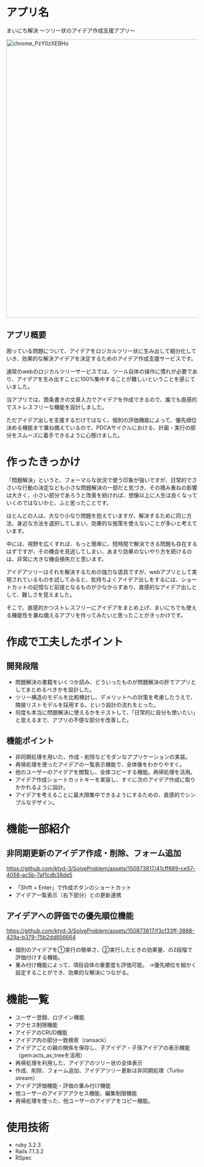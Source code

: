 
# アプリ名
まいにち解決
～ツリー状のアイデア作成支援アプリ～

<img width="733" alt="chrome_PzY0zXEBHo" src="https://github.com/ktyd-3/SolveProblem/assets/150873817/7b0643e3-cdd8-4303-b271-523d40b39412">



## アプリ概要
困っている問題について、アイデアをロジカルツリー状に生み出して細分化していき、効果的な解決アイデアを決定するためのアイデア作成支援サービスです。  
  
通常のwebのロジカルツリーサービスでは、ツール自体の操作に慣れが必要であり、アイデアを生み出すことに100%集中することが難しいということを感じていました。
  
当アプリでは、箇条書きの文章入力でアイデアを作成できるので、誰でも直感的でストレスフリーな機能を設計しました。 
  
ただアイデア出しを支援するだけではなく、個別の評価機能によって、優先順位決める機能まで兼ね備えているので、PDCAサイクルにおける、計画・実行の部分をスムーズに着手できるように心懸けました。

# 作ったきっかけ
「問題解決」というと、フォーマルな状況で使う印象が強いですが、日常的でささいな行動の決定なども小さな問題解決の一部だと気づき、その積み重ねの影響は大きく、小さい部分であろうと改善を続ければ、想像以上に人生は良くなっていくのではないかと、ふと思ったことです。   
  
ほとんどの人は、大なり小なり問題を抱えていますが、解決するために同じ方法、身近な方法を選択してしまい、効果的な施策を使えないことが多いと考えています。  
  
中には、視野を広くすれば、もっと簡単に、短時間で解決できる問題も存在するはずですが、その機会を見逃してしまい、あまり効果のないやり方を続けるのは、非常に大きな機会損失だと思います。  

アイデアツリーはそれを解決するための強力な道具ですが、webアプリとして実現されているものを試してみると、気持ちよくアイデア出しをするには、ショートカットの記憶など前提となるものが少なからずあり、直感的なアイデア出しとして、難しさを覚えました。  

そこで、直感的かつストレスフリーにアイデアをまとめ上げ、まいにちでも使える機能性を兼ね備えるアプリを作ってみたいと思ったことがきっかけです。  
  


# 作成で工夫したポイント
## 開発段階
- 問題解決の書籍をいくつか読み、どういったものが問題解決の肝でアプリとしてまとめるべきかを設計した。
- ツリー構造のモデルを比較検討し、デメリットへの対策を考慮したうえで、隣接リストモデルを採用する、という設計の流れをとった。
- 何度も本当に問題解決に使えるかをテストして、「日常的に自分も使いたい」と思えるまで、アプリの不便な部分を改善した。

## 機能ポイント
- 非同期処理を用いた、作成・削除などモダンなアプリケーションの実装。
- 再帰処理を使ったアイデアの一覧表示機能で、全体像をわかりやすく。
- 他のユーザーのアイデアを閲覧し、全体コピーする機能。再帰処理を活用。
- アイデア作成ショートカットキーを実装し、すぐに次のアイデア作成に取りかかれるように設計。
- アイデアを考えることに最大限集中できるようにするための、直感的でシンプルなデザイン。


# 機能一部紹介

## 非同期更新のアイデア作成・削除、フォーム追加
https://github.com/ktyd-3/SolveProblem/assets/150873817/41cff689-ce57-4058-ac5b-7af1cdb38de5
- 「Shift + Enter」で作成ボタンのショートカット
- アイデア一覧表示（右下部分）との更新連携

## アイデアへの評価での優先順位機能
https://github.com/ktyd-3/SolveProblem/assets/150873817/f3cf33ff-3868-429a-b379-75b2dd856664
- 個別のアイデアを①実行の簡単さ、②実行したときの効果量、の2段階で評価付けする機能。
- 重み付け機能によって、項目自体の重要度も評価可能。
  →優先順位を細かく設定することができ、効果的な解決につながる。

# 機能一覧
- ユーザー登録、ログイン機能
- アクセス制限機能
- アイデアのCRUD機能
- アイデア内の部分一致検索（ransack）
- アイデアごとの親の関係を保存し、子アイデア・子孫アイデアの表示機能（gem:acts_as_treeを活用）
- 再帰処理を利用した、アイデアのツリー状の全体表示
- 作成、削除、フォーム追加、アイデアツリー更新は非同期処理（Turbo stream）
- アイデア評価機能・評価の重み付け機能
- 他ユーザーのアイデアアクセス機能、編集制限機能
- 再帰処理を使った、他ユーザーのアイデアをコピー機能。

# 使用技術
- ruby 3.2.3
- Rails 7.1.3.2
- RSpec



